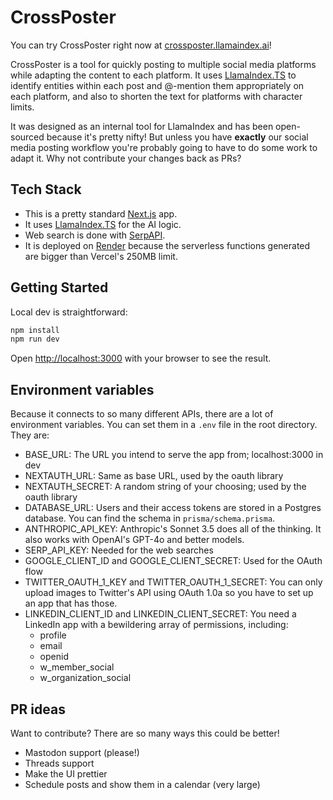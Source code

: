 # CrossPoster

You can try CrossPoster right now at [crossposter.llamaindex.ai](https://crossposter.llamaindex.ai)!

CrossPoster is a tool for quickly posting to multiple social media platforms while adapting the content to each platform. It uses [LlamaIndex.TS](https://ts.llamaindex.ai/) to identify entities within each post and @-mention them appropriately on each platform, and also to shorten the text for platforms with character limits.

It was designed as an internal tool for LlamaIndex and has been open-sourced because it's pretty nifty! But unless you have <b>exactly</b> our social media posting workflow you're probably going to have to do some work to adapt it. Why not contribute your changes back as PRs?

## Tech Stack

* This is a pretty standard [Next.js](https://nextjs.org) app.
* It uses [LlamaIndex.TS](https://ts.llamaindex.ai/) for the AI logic.
* Web search is done with [SerpAPI](https://serpapi.com/).
* It is deployed on [Render](https://render.com/) because the serverless functions generated are bigger than Vercel's 250MB limit.

## Getting Started

Local dev is straightforward:

```bash
npm install
npm run dev
```

Open [http://localhost:3000](http://localhost:3000) with your browser to see the result.

## Environment variables

Because it connects to so many different APIs, there are a lot of environment variables. You can set them in a `.env` file in the root directory. They are:

* BASE_URL: The URL you intend to serve the app from; localhost:3000 in dev
* NEXTAUTH_URL: Same as base URL, used by the oauth library
* NEXTAUTH_SECRET: A random string of your choosing; used by the oauth library
* DATABASE_URL: Users and their access tokens are stored in a Postgres database. You can find the schema in `prisma/schema.prisma`.
* ANTHROPIC_API_KEY: Anthropic's Sonnet 3.5 does all of the thinking. It also works with OpenAI's GPT-4o and better models.
* SERP_API_KEY: Needed for the web searches
* GOOGLE_CLIENT_ID and GOOGLE_CLIENT_SECRET: Used for the OAuth flow
* TWITTER_OAUTH_1_KEY and TWITTER_OAUTH_1_SECRET: You can only upload images to Twitter's API using OAuth 1.0a so you have to set up an app that has those.
* LINKEDIN_CLIENT_ID and LINKEDIN_CLIENT_SECRET: You need a LinkedIn app with a bewildering array of permissions, including:
  * profile
  * email
  * openid
  * w_member_social
  * w_organization_social

## PR ideas

Want to contribute? There are so many ways this could be better!

* Mastodon support (please!)
* Threads support
* Make the UI prettier
* Schedule posts and show them in a calendar (very large)

